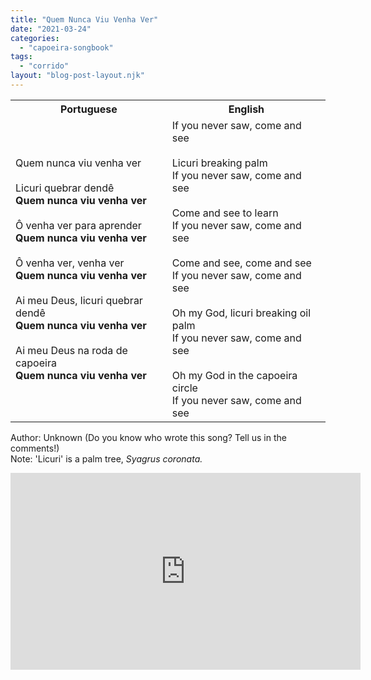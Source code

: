 ```yaml
---
title: "Quem Nunca Viu Venha Ver"
date: "2021-03-24"
categories: 
  - "capoeira-songbook"
tags: 
  - "corrido"
layout: "blog-post-layout.njk"
---
```


<table class="capoeira-table">
    <tr class="header-row">
        <th>Portuguese</th>
        <th>English</th>
    </tr>
    <tr>
        <td>Quem nunca viu venha ver<br><br>Licuri quebrar dendê<br><strong>Quem nunca viu venha ver</strong><br><br>Ô venha ver para aprender<br><strong>Quem nunca viu venha ver</strong><br><br>Ô venha ver, venha ver<br><strong>Quem nunca viu venha ver</strong><br><br>Ai meu Deus, licuri quebrar dendê<br><strong>Quem nunca viu venha ver</strong><br><br>Ai meu Deus na roda de capoeira<br><strong>Quem nunca viu venha ver</strong></td>
        <td>If you never saw, come and see<br><br>Licuri breaking palm<br>If you never saw, come and see<br><br>Come and see to learn<br>If you never saw, come and see<br><br>Come and see, come and see<br>If you never saw, come and see<br><br>Oh my God, licuri breaking oil palm<br>If you never saw, come and see<br><br>Oh my God in the capoeira circle<br>If you never saw, come and see</td>
    </tr>
</table>

<figcaption>

Author: Unknown (Do you know who wrote this song? Tell us in the comments!)  
Note: 'Licuri' is a palm tree, __Syagrus coronata_._

</figcaption>

<iframe width="560" height="315" src="https://www.youtube.com/embed/diThL36av_o" title="YouTube video player" frameborder="0" allow="accelerometer; autoplay; clipboard-write; encrypted-media; gyroscope; picture-in-picture" allowfullscreen></iframe>